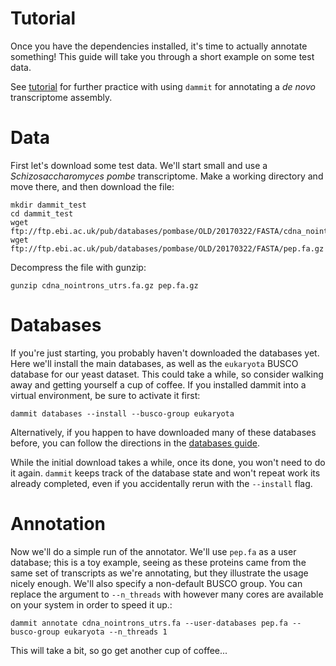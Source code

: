 # Tutorial

Once you have the dependencies installed, it's time to actually
annotate something! This guide will take you through a short example on
some test data. 

See [tutorial](https://angus.readthedocs.io/en/2018/dammit_annotation.html) for further practice with using `dammit` for annotating a *de novo* transcriptome assembly.

# Data

First let's download some test data. We'll start small and use a
*Schizosaccharomyces pombe* transcriptome. Make a working directory and
move there, and then download the file:

```
mkdir dammit_test
cd dammit_test
wget ftp://ftp.ebi.ac.uk/pub/databases/pombase/OLD/20170322/FASTA/cdna_nointrons_utrs.fa.gz
wget ftp://ftp.ebi.ac.uk/pub/databases/pombase/OLD/20170322/FASTA/pep.fa.gz
```

Decompress the file with gunzip:

```
gunzip cdna_nointrons_utrs.fa.gz pep.fa.gz
```

# Databases

If you're just starting, you probably haven\'t downloaded the databases
yet. Here we'll install the main databases, as well as the
`eukaryota` BUSCO database for our yeast dataset. This could
take a while, so consider walking away and getting yourself a cup of
coffee. If you installed dammit into a virtual environment, be sure to
activate it first:

```
dammit databases --install --busco-group eukaryota
```

Alternatively, if you happen to have downloaded many of these databases
before, you can follow the directions in the [databases
guide](databases.html).

While the initial download takes a while, once its done, you won't need
to do it again. `dammit` keeps track of the database state and won't
repeat work its already completed, even if you accidentally rerun with
the `--install` flag.

# Annotation

Now we'll do a simple run of the annotator. We'll use
`pep.fa` as a user database; this is a toy example, seeing
as these proteins came from the same set of transcripts as we're
annotating, but they illustrate the usage nicely enough. We'll also
specify a non-default BUSCO group. You can replace the argument to
`--n_threads` with however many cores are available on your system in
order to speed it up.:

```
dammit annotate cdna_nointrons_utrs.fa --user-databases pep.fa --busco-group eukaryota --n_threads 1
```

This will take a bit, so go get another cup of coffee...

